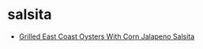 # salsita

 * [Grilled East Coast Oysters With Corn Jalapeno Salsita](index/g/grilled-east-coast-oysters-with-corn-jalapeno-salsita-358970.json)
